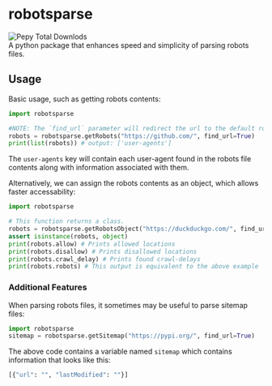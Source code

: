 # robotsparse
![Pepy Total Downlods](https://img.shields.io/pepy/dt/robotsparse)<br>
A python package that enhances speed and simplicity of parsing robots files.

## Usage
Basic usage, such as getting robots contents:
```python
import robotsparse

#NOTE: The `find_url` parameter will redirect the url to the default robots location.
robots = robotsparse.getRobots("https://github.com/", find_url=True)
print(list(robots)) # output: ['user-agents']
```
The `user-agents` key will contain each user-agent found in the robots file contents along with information associated with them.<br>

Alternatively, we can assign the robots contents as an object, which allows faster accessability:
```python
import robotsparse

# This function returns a class.
robots = robotsparse.getRobotsObject("https://duckduckgo.com/", find_url=True)
assert isinstance(robots, object)
print(robots.allow) # Prints allowed locations
print(robots.disallow) # Prints disallowed locations
print(robots.crawl_delay) # Prints found crawl-delays
print(robots.robots) # This output is equivalent to the above example
```

### Additional Features
When parsing robots files, it sometimes may be useful to parse sitemap files:
```python
import robotsparse
sitemap = robotsparse.getSitemap("https://pypi.org/", find_url=True)
```
The above code contains a variable named `sitemap` which contains information that looks like this:
```python
[{"url": "", "lastModified": ""}]
```

